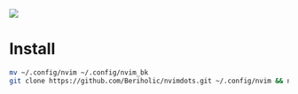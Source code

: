 ![](https://img.beriholic.xyz/2025-05-15-130020_hyprshot.png)

# Install
```bash
mv ~/.config/nvim ~/.config/nvim_bk
git clone https://github.com/Beriholic/nvimdots.git ~/.config/nvim && nvim --depth=1
```


